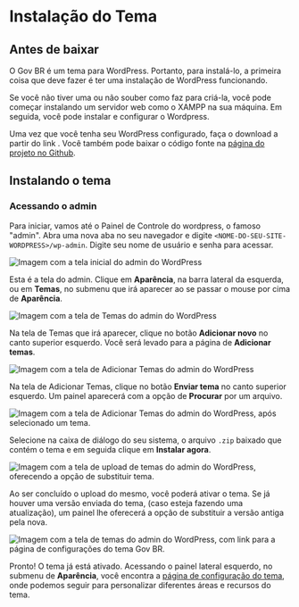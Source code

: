 # Instalação do Tema

## Antes de baixar

O Gov BR é um tema para WordPress. Portanto, para instalá-lo, a primeira coisa que deve fazer é ter uma instalação de WordPress funcionando.

Se você não tiver uma ou não souber como faz para criá-la, você pode começar instalando um servidor web como o XAMPP na sua máquina. Em seguida, você pode instalar e configurar o Wordpress.

Uma vez que você tenha seu WordPress configurado, faça o download a partir do link <INSERIR LINK>. Você também pode baixar o código fonte na [página do projeto no Github](https://github.com/IBICT/wp-govbr-tema/).

## Instalando o tema

### Acessando o admin

Para iniciar, vamos até o Painel de Controle do wordpress, o famoso "admin". Abra uma nova aba no seu navegador e digite `<NOME-DO-SEU-SITE-WORDPRESS>/wp-admin`. Digite seu nome de usuário e senha para acessar.

![Imagem com a tela inicial do admin do WordPress](/_assets/images/install-01.png)

Esta é a tela do admin. Clique em **Aparência**, na barra lateral da esquerda, ou em **Temas**, no submenu que irá aparecer ao se passar o mouse por cima de **Aparência**.

![Imagem com a tela de Temas do admin do WordPress](/_assets/images/install-02.png)

Na tela de Temas que irá aparecer, clique no botão **Adicionar novo** no canto superior esquerdo. Você será levado para a página de **Adicionar temas**.

![Imagem com a tela de Adicionar Temas do admin do WordPress](/_assets/images/install-03.png)

Na tela de Adicionar Temas, clique no botão **Enviar tema** no canto superior esquerdo. Um painel aparecerá com a opção de **Procurar** por um arquivo.

![Imagem com a tela de Adicionar Temas do admin do WordPress, após selecionado um tema.](/_assets/images/install-04.png)

Selecione na caixa de diálogo do seu sistema, o arquivo `.zip` baixado que contém o tema e em seguida clique em **Instalar agora**.

![Imagem com a tela de upload de temas do admin do WordPress, oferecendo a opção de substituir tema.](/_assets/images/install-05.png)

Ao ser concluído o upload do mesmo, você poderá ativar o tema. Se já houver uma versão enviada do tema, (caso esteja fazendo uma atualização), um painel lhe oferecerá a opção de substituir a versão antiga pela nova.

![Imagem com a tela de temas do admin do WordPress, com link para a página de configurações do tema Gov BR.](/_assets/images/install-06.png)

Pronto! O tema já está ativado. Acessando o painel lateral esquerdo, no submenu de **Aparência**, você encontra a [página de configuração do tema](/configuracao), onde podemos seguir para personalizar diferentes áreas e recursos do tema.
